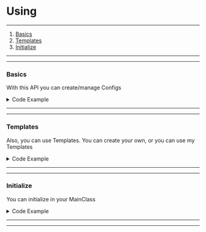 # Using

<hr />

1. [Basics](#basics)
2. [Templates](#templates)
3. [Initialize](#initialize)

<hr />
<hr />

### Basics

With this API you can create/manage Configs

<details>
<summary>Code Example</summary>

```java
import de.feelix.easyconfig.PluginConfig;
import de.feelix.easycore.EasyPlugin;
import org.bukkit.plugin.java.JavaPlugin;
import org.jetbrains.annotations.NotNull;

public class MyConfig extends PluginConfig {

    /**
     * In this case you create a Config on this Position:
     * %ServerFolder%/plugins/%PluginName%/fileName
     */
    public MyConfig(@NotNull JavaPlugin plugin, @NotNull String fileName) {
        super(plugin, fileName);
    }

    /**
     * In this case you create a Config on this Position:
     * %ServerFolder%/plugins/%PluginName%/%folderName%/fileName
     */
    public MyConfig(@NotNull JavaPlugin plugin, @NotNull String folderName, @NotNull String fileName) {
        super(plugin, folderName, fileName);
    }

    @Override
    public void addDefault() {
        // Add Values to the config if the key not exists
        this.add("test1", "testString");
        this.add("test2", 2);
    }

    public String getTestString() {
        return this.getFromConfig("test1");
    }

    public Integer getTestString() {
        return this.getFromConfig("test2");
    }
}
```

</details>
<hr />
<hr />

### Templates

Also, you can use Templates. You can create your own, or you can use my Templates

<details>
<summary>Code Example</summary>

```java
import de.feelix.easyconfig.templates.database.DataBaseTemplate;
import org.bukkit.plugin.java.JavaPlugin;
import org.jetbrains.annotations.NotNull;

public class MyTemplateClass extends DataBaseTemplate {

    /**
     * In this case he creates a database.yml File in the PluginFolder
     */
    public MyTemplateClass(@NotNull JavaPlugin plugin) {
        super(plugin);
    }

    /**
     * In this case he creates a database.yml File in the PluginFolder/%folderName%
     */
    public MyTemplateClass(@NotNull JavaPlugin plugin, @NotNull String folderName) {
        super(plugin, folderName);
    }

    @Override
    public void addOtherDefault() {

    }
}
```

</details>
<hr />
<hr />

### Initialize

You can initialize in your MainClass
<details>
<summary>Code Example</summary>

```java

import de.feelix.easyconfig.templates.database.DataBaseTemplate;
import org.bukkit.plugin.java.JavaPlugin;
import org.jetbrains.annotations.NotNull;

public class MyPlugin extends JavaPlugin {

    private static MyConfig myConfig;
    private static MyTemplateConfig myTemplateConfig;

    @Override
    public void onLoad() {
        // This will create the NormalConfig and the TemplateConfig
        myConfig = new MyConfig(this);
        myTemplateConfig = new MyTemplateConfig(this);
    }

    @Override
    public void onEnable() {
    }

    @Override
    public void onDisable() {
    }
}

public class MyConfig extends PluginConfig {
    public MyConfig(@NotNull JavaPlugin plugin) {
        super(plugin, "test.yml");
    }

    @Override
    public void addDefault() {
    }
}

public class MyTemplateConfig extends DataBaseTemplate {
    public MyTemplateConfig(@NotNull JavaPlugin plugin) {
        super(plugin);
    }

    @Override
    public void addOtherDefault() {
    }
}
```

</details>
<hr />
<hr />
